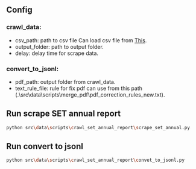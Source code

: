 ## Config
### crawl_data:
- csv_path: path to csv file Can load csv file from [This](https://drive.google.com/file/d/1OGrFQ6Cpp3-olLMiqwsNGpeQZfeMyNrc/view).
- output_folder: path to output folder.
- delay: delay time for scrape data.

### convert_to_jsonl:
- pdf_path: output folder from crawl_data.
- text_rule_file: rule for fix pdf can use from this path (.\src\data\scripts\merge_pdf\pdf_correction_rules_new.txt).

## Run scrape SET annual report
```bash
python src\data\scripts\crawl_set_annual_report\scrape_set_annual.py
```

## Run convert to jsonl
```bash
python src\data\scripts\crawl_set_annual_report\convet_to_jsonl.py
```